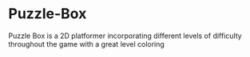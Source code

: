 # Puzzle-Box
Puzzle Box is a 2D platformer incorporating different levels of difficulty throughout the game with a great level coloring
